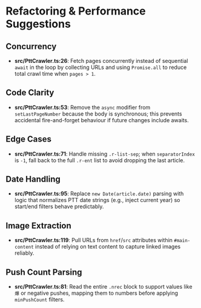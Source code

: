 # Refactoring & Performance Suggestions

## Concurrency
- **src/PttCrawler.ts:26**: Fetch pages concurrently instead of sequential `await` in the loop by collecting URLs and using `Promise.all` to reduce total crawl time when `pages > 1`.

## Code Clarity
- **src/PttCrawler.ts:53**: Remove the `async` modifier from `setLastPageNumber` because the body is synchronous; this prevents accidental fire-and-forget behaviour if future changes include awaits.

## Edge Cases
- **src/PttCrawler.ts:71**: Handle missing `.r-list-sep`; when `separatorIndex` is `-1`, fall back to the full `.r-ent` list to avoid dropping the last article.

## Date Handling
- **src/PttCrawler.ts:95**: Replace `new Date(article.date)` parsing with logic that normalizes PTT date strings (e.g., inject current year) so start/end filters behave predictably.

## Image Extraction
- **src/PttCrawler.ts:119**: Pull URLs from `href`/`src` attributes within `#main-content` instead of relying on text content to capture linked images reliably.

## Push Count Parsing
- **src/PttCrawler.ts:81**: Read the entire `.nrec` block to support values like `爆` or negative pushes, mapping them to numbers before applying `minPushCount` filters.
